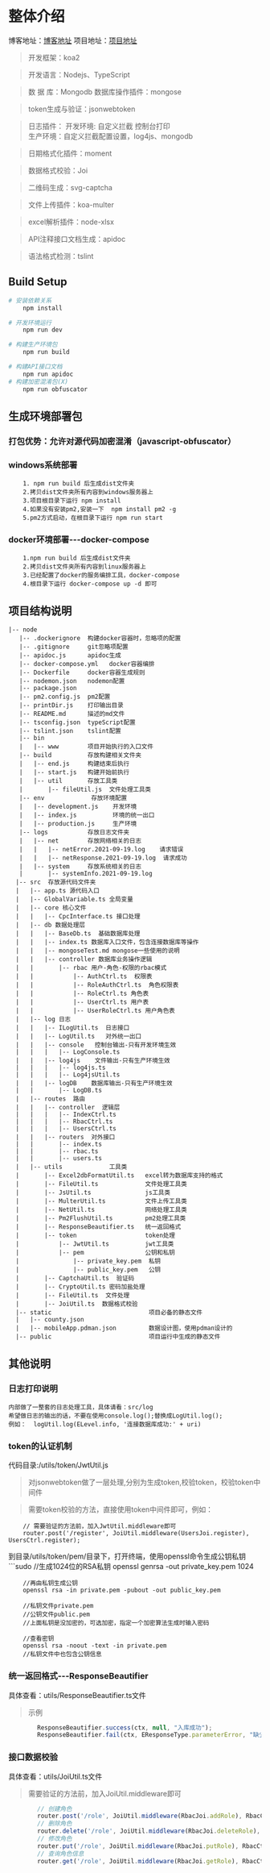 # 整体介绍
博客地址：[博客地址](https://blog.csdn.net/chen_p_cheng/article/details/120593443?spm=1001.2014.3001.5501)
项目地址：[项目地址](https://gitee.com/CPC1994/koa2-typescript-mongose)

> 开发框架：koa2

> 开发语言：Nodejs、TypeScript

> 数 据 库：Mongodb
>  数据库操作插件：mongose

> token生成与验证：jsonwebtoken

> 日志插件：
> 开发环境: 自定义拦截 控制台打印   
> 生产环境：自定义拦截配置设置，log4js、mongodb

> 日期格式化插件：moment

> 数据格式校验：Joi

> 二维码生成：svg-captcha

> 文件上传插件：koa-multer

> excel解析插件：node-xlsx

>API注释接口文档生成：apidoc 

> 语法格式检测：tslint

## Build Setup

```bash
# 安装依赖关系
    npm install

# 开发环境运行
    npm run dev

# 构建生产环境包
    npm run build

# 构建API接口文档
    npm run apidoc
# 构建加密混淆包(X)
	npm run obfuscator
```
## 生成环境部署包
### 打包优势：允许对源代码加密混淆（javascript-obfuscator）
### windows系统部署
```
    1. npm run build 后生成dist文件夹
    2.拷贝dist文件夹所有内容到windows服务器上
    3.项目根目录下运行 npm install
    4.如果没有安装pm2,安装一下  npm install pm2 -g
    5.pm2方式启动，在根目录下运行 npm run start
```
### docker环境部署---docker-compose
```
    1.npm run build 后生成dist文件夹
    2.拷贝dist文件夹所有内容到linux服务器上
    3.已经配置了docker的服务编排工具，docker-compose
    4.根目录下运行 docker-compose up -d 即可
```
## 项目结构说明
  ```
 |-- node
     |-- .dockerignore  构建docker容器时，忽略项的配置
     |-- .gitignore     git忽略项配置
     |-- apidoc.js      apidoc生成
     |-- docker-compose.yml   docker容器编排
     |-- Dockerfile     docker容器生成规则
     |-- nodemon.json   nodemon配置
     |-- package.json   
     |-- pm2.config.js  pm2配置
     |-- printDir.js    打印输出目录
     |-- README.md      描述的md文件
     |-- tsconfig.json  typeScript配置
     |-- tslint.json    tslint配置
     |-- bin            
     |   |-- www        项目开始执行的入口文件
     |-- build          存放构建相关文件夹
     |   |-- end.js     构建结束后执行
     |   |-- start.js   构建开始前执行
     |   |-- util       存放工具类
     |       |-- fileUtil.js  文件处理工具类
     |-- env             存放环境配置
     |   |-- development.js    开发环境
     |   |-- index.js          环境的统一出口
     |   |-- production.js     生产环境
     |-- logs           存放日志文件夹
     |   |-- net        存放网络相关的日志
     |   |   |-- netError.2021-09-19.log    请求错误
     |   |   |-- netResponse.2021-09-19.log  请求成功
     |   |-- system     存放系统相关的日志
     |       |-- systemInfo.2021-09-19.log
    |-- src  存放源代码文件夹
    |   |-- app.ts 源代码入口
    |   |-- GlobalVariable.ts 全局变量
    |   |-- core 核心文件
    |   |   |-- CpcInterface.ts 接口处理
    |   |-- db 数据处理层
    |   |   |-- BaseDb.ts  基础数据库处理
    |   |   |-- index.ts 数据库入口文件，包含连接数据库等操作
    |   |   |-- mongoseTest.md mongose一些使用的说明
    |   |   |-- controller 数据库业务操作逻辑
    |   |       |-- rbac 用户-角色-权限的rbac模式
    |   |           |-- AuthCtrl.ts  权限表
    |   |           |-- RoleAuthCtrl.ts  角色权限表
    |   |           |-- RoleCtrl.ts 角色表
    |   |           |-- UserCtrl.ts 用户表
    |   |           |-- UserRoleCtrl.ts 用户角色表
    |   |-- log 日志
    |   |   |-- ILogUtil.ts  日志接口
    |   |   |-- LogUtil.ts   对外统一出口
    |   |   |-- console   控制台输出-只有开发环境生效
    |   |   |   |-- LogConsole.ts
    |   |   |-- log4js    文件输出-只有生产环境生效
    |   |   |   |-- log4js.ts
    |   |   |   |-- Log4jsUtil.ts
    |   |   |-- logDB    数据库输出-只有生产环境生效
    |   |       |-- LogDB.ts
    |   |-- routes  路由
    |   |   |-- controller  逻辑层
    |   |   |   |-- IndexCtrl.ts
    |   |   |   |-- RbacCtrl.ts
    |   |   |   |-- UsersCtrl.ts
    |   |   |-- routers  对外接口
    |   |       |-- index.ts
    |   |       |-- rbac.ts
    |   |       |-- users.ts
    |   |-- utils             工具类
    |       |-- Excel2dbFormatUtil.ts   excel转为数据库支持的格式
    |       |-- FileUtil.ts             文件处理工具类
    |       |-- JsUtil.ts               js工具类
    |       |-- MulterUtil.ts           文件上传工具类  
    |       |-- NetUtil.ts              网络处理工具类
    |       |-- Pm2FlushUtil.ts         pm2处理工具类
    |       |-- ResponseBeautifier.ts   统一返回格式
    |       |-- token                   token处理
    |           |-- JwtUtil.ts          jwt工具类
    |           |-- pem                 公钥和私钥
    |               |-- private_key.pem  私钥
    |               |-- public_key.pem   公钥
    |       |-- CaptchaUtil.ts  验证码
    |       |-- CryptoUtil.ts 密码加盐处理
    |       |-- FileUtil.ts  文件处理
    |       |-- JoiUtil.ts  数据格式校验
    |-- static                           项目必备的静态文件
    |   |-- county.json
    |   |-- mobileApp.pdman.json         数据设计图，使用pdman设计的
    |-- public                           项目运行中生成的静态文件
  ```
  
  
## 其他说明

### 日志打印说明
    内部做了一整套的日志处理工具，具体请看：src/log
    希望做日志的输出的话，不要在使用console.log();替换成LogUtil.log();
    例如：  logUtil.log(ELevel.info, '连接数据库成功:' + uri)
### token的认证机制
代码目录:/utils/token/JwtUtil.js
> 对jsonwebtoken做了一层处理,分别为生成token,校验token，校验token中间件

> 需要token校验的方法，直接使用token中间件即可，例如：

```
    // 需要验证的方法前，加入JwtUtil.middleware即可
 	router.post('/register', JoiUtil.middleware(UsersJoi.register), UsersCtrl.register);
```

到目录/utils/token/pem/目录下，打开终端，使用openssl命令生成公钥私钥
    ```sudo
        //生成1024位的RSA私钥
        openssl genrsa -out private_key.pem 1024
        
        //再由私钥生成公钥
        openssl rsa -in private.pem -pubout -out public_key.pem
        
        //私钥文件private.pem
        //公钥文件public.pem
        //上面私钥是没加密的，可选加密，指定一个加密算法生成时输入密码
        
        //查看密钥
        openssl rsa -noout -text -in private.pem
        //私钥文件中也包含公钥信息
### 统一返回格式---ResponseBeautifier
具体查看：utils/ResponseBeautifier.ts文件
> 示例
```typescript
	    ResponseBeautifier.success(ctx, null, "入库成功");
	    ResponseBeautifier.fail(ctx, EResponseType.parameterError, "缺少参数file");
```
### 接口数据校验
具体查看：utils/JoiUtil.ts文件
>需要验证的方法前，加入JoiUtil.middleware即可
```typescript
	    // 创建角色
		router.post('/role', JoiUtil.middleware(RbacJoi.addRole), RbacCtrl.addRole);
		// 删除角色
		router.delete('/role', JoiUtil.middleware(RbacJoi.deleteRole), RbacCtrl.deleteRole);
		// 修改角色
		router.put('/role', JoiUtil.middleware(RbacJoi.putRole), RbacCtrl.putRole);
		// 查询角色信息
		router.get('/role', JoiUtil.middleware(RbacJoi.getRole), RbacCtrl.getRole);
```